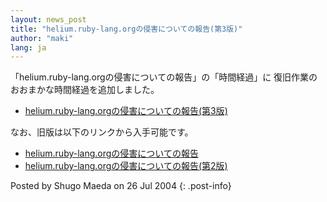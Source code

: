 ```yaml
---
layout: news_post
title: "helium.ruby-lang.orgの侵害についての報告(第3版)"
author: "maki"
lang: ja
---
```


「helium.ruby-lang.orgの侵害についての報告」の「時間経過」に 復旧作業のおおまかな時間経過を追加しました。

* [helium.ruby-lang.orgの侵害についての報告(第3版)](/ja/report3.txt)

なお、旧版は以下のリンクから入手可能です。

* [helium.ruby-lang.orgの侵害についての報告](/ja/report1.txt)
* [helium.ruby-lang.orgの侵害についての報告(第2版)](/ja/report2.txt)

Posted by Shugo Maeda on 26 Jul 2004
{: .post-info}

